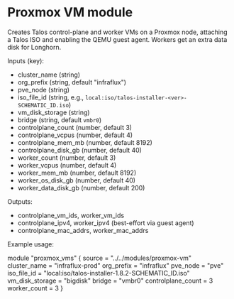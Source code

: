 # Proxmox VM module

Creates Talos control-plane and worker VMs on a Proxmox node, attaching a Talos ISO and enabling the QEMU guest agent. Workers get an extra data disk for Longhorn.

Inputs (key):

- cluster_name (string)
- org_prefix (string, default "infraflux")
- pve_node (string)
- iso_file_id (string, e.g., `local:iso/talos-installer-<ver>-SCHEMATIC_ID.iso`)
- vm_disk_storage (string)
- bridge (string, default `vmbr0`)
- controlplane_count (number, default 3)
- controlplane_vcpus (number, default 4)
- controlplane_mem_mb (number, default 8192)
- controlplane_disk_gb (number, default 40)
- worker_count (number, default 3)
- worker_vcpus (number, default 4)
- worker_mem_mb (number, default 8192)
- worker_os_disk_gb (number, default 40)
- worker_data_disk_gb (number, default 200)

Outputs:

- controlplane_vm_ids, worker_vm_ids
- controlplane_ipv4, worker_ipv4 (best-effort via guest agent)
- controlplane_mac_addrs, worker_mac_addrs

Example usage:

module "proxmox_vms" {
source = "../../modules/proxmox-vm"
cluster_name = "infraflux-prod"
org_prefix = "infraflux"
pve_node = "pve"
iso_file_id = "local:iso/talos-installer-1.8.2-SCHEMATIC_ID.iso"
vm_disk_storage = "bigdisk"
bridge = "vmbr0"
controlplane_count = 3
worker_count = 3
}
